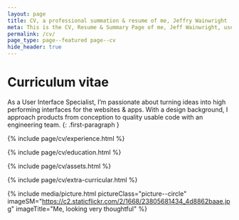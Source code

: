 ```yaml
---
layout: page
title: CV, a professional summation & resume of me, Jeffry Wainwright
meta: This is the CV, Resume & Summary Page of me, Jeff Wainwright, user interface specialist
permalink: /cv/
page_type: page--featured page--cv
hide_header: true
---
```


<div class="page__header">
	<h1 class="page__title">Curriculum vitae</h1>
</div>

As a User Interface Specialist, I’m passionate about turning ideas into high performing interfaces for the websites & apps. With a design background, I approach products from conception to quality usable code with an engineering team.
{: .first-paragraph }

{% include page/cv/experience.html %}

{% include page/cv/education.html %}

{% include page/cv/assets.html %}

{% include page/cv/extra-curricular.html %}

{% include media/picture.html pictureClass="picture--circle" imageSM="https://c2.staticflickr.com/2/1668/23805681434_4d8862baae.jpg" imageTitle="Me, looking very thoughtful" %}




